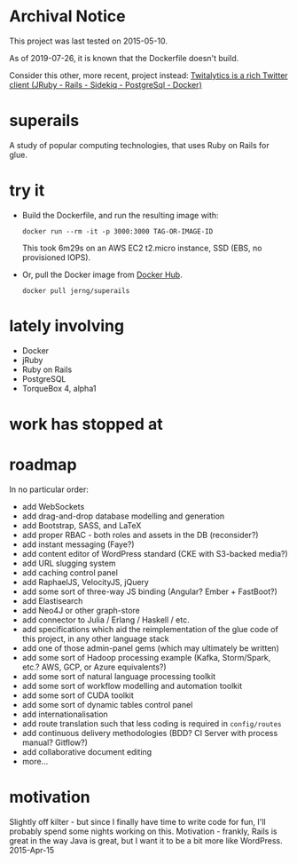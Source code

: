 # Archival Notice

This project was last tested on 2015-05-10.

As of 2019-07-26, it is known that the Dockerfile doesn't build.

Consider this other, more recent, project instead: [Twitalytics is a rich Twitter client (JRuby - Rails - Sidekiq - PostgreSql - Docker)](https://github.com/victorhazbun/twitalytics)

# superails
A study of popular computing technologies, that uses Ruby on Rails for glue.

# try it
* Build the Dockerfile, and run the resulting image with:

  `docker run --rm -it -p 3000:3000 TAG-OR-IMAGE-ID`

  This took 6m29s on an AWS EC2 t2.micro instance, SSD (EBS, no provisioned IOPS).

* Or, pull the Docker image from [Docker Hub](https://registry.hub.docker.com/u/jerng/superails/).

  `docker pull jerng/superails`

# lately involving
* Docker
* jRuby
* Ruby on Rails
* PostgreSQL 
* TorqueBox 4, alpha1 

# work has stopped at

# roadmap
In no particular order:
* add WebSockets
* add drag-and-drop database modelling and generation
* add Bootstrap, SASS, and LaTeX
* add proper RBAC - both roles and assets in the DB (reconsider?)
* add instant messaging (Faye?)
* add content editor of WordPress standard (CKE with S3-backed media?)
* add URL slugging system
* add caching control panel
* add RaphaelJS, VelocityJS, jQuery
* add some sort of three-way JS binding (Angular? Ember + FastBoot?)
* add Elastisearch
* add Neo4J or other graph-store
* add connector to Julia / Erlang / Haskell / etc.
* add specifications which aid the reimplementation of the glue code of this project, in any other language stack 
* add one of those admin-panel gems (which may ultimately be written)
* add some sort of Hadoop processing example (Kafka, Storm/Spark, etc.? AWS, GCP, or Azure equivalents?)
* add some sort of natural language processing toolkit
* add some sort of workflow modelling and automation toolkit
* add some sort of CUDA toolkit
* add some sort of dynamic tables control panel
* add internationalisation
* add route translation such that less coding is required in `config/routes`
* add continuous delivery methodologies (BDD? CI Server with process manual? Gitflow?)
* add collaborative document editing
* more...

# motivation

Slightly off kilter - but since I finally have time to write code for fun, I'll probably spend some nights working on this. Motivation - frankly, Rails is great in the way Java is great, but I want it to be a bit more like WordPress. 2015-Apr-15

